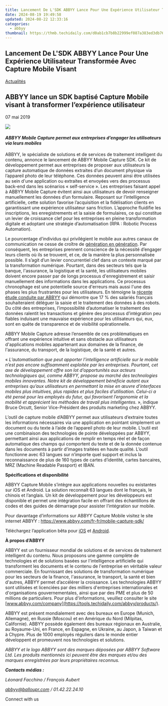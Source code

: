 ```yaml
---
title: Lancement De L'SDK ABBYY Lance Pour Une Expérience Utilisateur Transformée Avec Capture Mobile Visant
date: 2024-08-19 19:49:58
updated: 2024-08-22 12:33:16
categories:
  - abbyy
thumbnail: https://thmb.techidaily.com/d0ab1cb7b8b22999ef087a383ed3db769492e1f7dd341f7046ddf8ecb2ad394e.png
---
```


## Lancement De L'SDK ABBYY Lance Pour Une Expérience Utilisateur Transformée Avec Capture Mobile Visant

[Actualités](https://tools.techidaily.com/abbyy/products/)

## ABBYY lance un SDK baptisé Capture Mobile visant à transformer l’expérience utilisateur

07 mai 2019

![](https://content.abbyy.com/-/media/project/abbyy/abbyy/branchtemplates/shutterstock_1272462163_1296-x-729.jpg?h=729&iar=0&w=1296)

#### _ABBYY Mobile Capture permet aux entreprises d’engager les utilisateurs via leurs mobiles_

  
ABBYY, le spécialiste de solutions et de services de traitement intelligent du contenu, annonce le lancement de ABBYY Mobile Capture SDK. Ce kit de développement permet aux entreprises de proposer aux utilisateurs la capture automatique de données extraites d’un document physique via l’appareil photo de leur téléphone. Ces données peuvent ainsi être utilisées au sein d'une application ou extraites et envoyées vers des processus back-end dans les scénarios « self-service ». Les entreprises faisant appel à ABBYY Mobile Capture évitent ainsi aux utilisateurs de devoir renseigner manuellement les données d’un formulaire. Reposant sur l’intelligence artificielle, cette solution favorise l’acquisition et la fidélisation clients en garantissant une expérience utilisateur sans friction. L’approche fluidifie les inscriptions, les enregistrements et la saisie de formulaires, ce qui constitue un levier de croissance clef pour les entreprises en pleine transformation digitale et adoptant une stratégie d’automatisation (RPA : Robotic Process Automation).

Le pourcentage d’individus qui privilégient le mobile aux autres canaux de communication ne cesse de croître de [génération en génération](https://tools.techidaily.com/abbyy/products/). Par conséquent, les entreprises prennent conscience de la nécessité d’engager leurs clients où ils se trouvent, et ce, de la manière la plus personnalisée possible. Il s’agit d’un levier concurrentiel clef dans un contexte marqué par la transformation numérique. Pourtant, dans des secteurs tels que la banque, l'assurance, la logistique et la santé, les utilisateurs mobiles doivent encore passer par de longs processus d'enregistrement et saisir manuellement des informations dans les applications. Ce processus chronophage est une potentielle source d'erreurs mais aussi l'une des phases les plus frustrantes pour les utilisateurs. En témoigne la [récente étude conduite par ABBYY](https://tools.techidaily.com/abbyy/products/) qui démontre que 17 % des salariés français souhaiteraient déléguer la saisie et le traitement des données à des robots. Du côté des entreprises, l’impossibilité d’automatiser le traitement des données ralentit les transactions et génère des processus d’intégration peu fiables induisant une mauvaise expérience pour les utilisateurs qui, eux, sont en quête de transparence et de visibilité opérationnelle.

ABBYY Mobile Capture adresse l’ensemble de ces problématiques en offrant une expérience intuitive et sans obstacle aux utilisateurs d'applications mobiles appartenant aux domaines de la finance, de l'assurance, du transport, de la logistique, de la santé et autres.

  
« _L’automatisation que peut apporter l’intelligence artificielle sur le mobile n’est pas encore suffisamment exploitée par les entreprises. Pourtant, cet axe de développement offre son lot d’opportunités aux acteurs technologiques qui, comme ABBYY, propose au marché des technologies mobiles innovantes. Notre kit de développement bénéficie autant aux entreprises qu’aux utilisateurs en permettant la mise en œuvre d’interfaces mobiles plus intuitives, plus rapides et plus faciles d’utilisation. Celui-ci a été pensé pour les employés du futur, qui favorisent l’ergonomie et la mobilité et apprécient les méthodes de travail plus intelligentes._ », indique Bruce Orcutt, Senior Vice-Président des produits marketing chez ABBYY.

  
L’outil de capture mobile d’ABBYY permet aux utilisateurs d’extraire toutes les informations nécessaires via une application en pointant simplement un document ou du texte à l’aide de l’appareil photo de leur mobile. L’outil est une combinaison des technologies de pointe développées par ABBYY, permettant ainsi aux applications de remplir en temps réel et de façon automatique des champs qui comportent du texte et de la donnée contenue dans les documents à partir d’images traitées en haute qualité. L’outil fonctionne avec 63 langues sur n’importe quel support et inclus la reconnaissance de plus de 160 types de cartes d’identité, cartes bancaires, MRZ (Machine Readable Passport) et IBAN.

  
**Spécifications et disponibilité**

ABBYY Capture Mobile s’intègre aux applications nouvelles ou existantes sur iOS et Android. La solution reconnaît 63 langues dont le français, le chinois et l’anglais. Un kit de développement pour les développeurs est disponible et permet une intégration facile en offrant des échantillons de codes et des guides de démarrage pour assister l’intégration sur mobile.

Pour davantage d’informations sur ABBYY Capture Mobile visitez le site internet ABBYY : <https://www.abbyy.com/fr-fr/mobile-capture-sdk/>

Téléchargez l’application bêta pour [iOS](https://rink.hockeyapp.net/apps/4fb44bafad7441089784499d02840267 "iOS") et [Android](https://rink.hockeyapp.net/apps/3766e0f18e704932ad85ccace26671fc "Android").

  
**À propos d’ABBYY**

ABBYY est un fournisseur mondial de solutions et de services de traitement intelligent du contenu. Nous proposons une gamme complète de technologies et de solutions basées sur l'intelligence artificielle qui transforment les documents et le contenu de l'entreprise en véritable valeur commerciale. En fournissant des solutions de transformation numérique pour les secteurs de la finance, l'assurance, le transport, la santé et bien d'autres, ABBYY permet d’accélérer la croissance. Les technologies ABBYY sont utilisées et licenciées par des milliers d'entreprises internationales et d'organisations gouvernementales, ainsi que par des PME et plus de 50 millions de particuliers. Pour plus d'informations, veuillez consulter le site [www.abbyy.com/company](https://tools.techidaily.com/abbyy/products/).

ABBYY est présent mondialement avec des bureaux en Europe (Munich, Allemagne), en Russie (Moscou) et en Amérique du Nord (Milpitas, Californie). ABBYY possède également des bureaux régionaux en Australie, au Royaume-Uni, en France, en Espagne, en Ukraine, au Japon, à Taiwan et à Chypre. Plus de 1000 employés réguliers dans le monde entier développent et promeuvent nos technologies et solutions.

_ABBYY et le logo ABBYY sont des marques déposées par ABBYY Software Ltd. Les produits mentionnés ici peuvent être des marques et/ou des marques enregistrées par leurs propriétaires reconnus._

  
**_Contacts médias :_**

_Léonard Facchino / François Aubert_

_[abbyy@balloupr.com](https://tools.techidaily.com/abbyy/products/) / 01.42.22.24.10_ 
  
Connect with us

<ins class="adsbygoogle"
     style="display:block"
     data-ad-format="autorelaxed"
     data-ad-client="ca-pub-7571918770474297"
     data-ad-slot="1223367746"></ins>



<ins class="adsbygoogle"
     style="display:block"
     data-ad-client="ca-pub-7571918770474297"
     data-ad-slot="8358498916"
     data-ad-format="auto"
     data-full-width-responsive="true"></ins>
